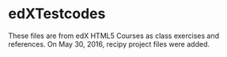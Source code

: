 # edXTestcodes
These files are from edX HTML5 Courses as class exercises and references. On May 30, 2016, recipy project files were added.
